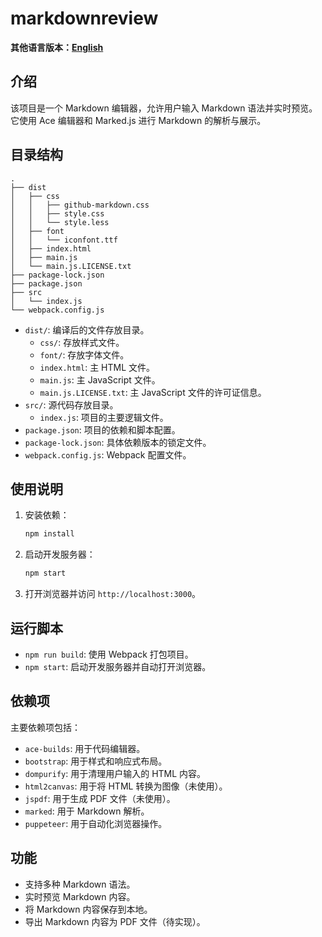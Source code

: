 # markdownreview

**其他语言版本：[English](README.md)**

## 介绍

该项目是一个 Markdown 编辑器，允许用户输入 Markdown 语法并实时预览。它使用 Ace 编辑器和 Marked.js 进行 Markdown 的解析与展示。

## 目录结构

```
.
├── dist
│   ├── css
│   │   ├── github-markdown.css
│   │   ├── style.css
│   │   └── style.less
│   ├── font
│   │   └── iconfont.ttf
│   ├── index.html
│   ├── main.js
│   └── main.js.LICENSE.txt
├── package-lock.json
├── package.json
├── src
│   └── index.js
└── webpack.config.js
```

- `dist/`: 编译后的文件存放目录。
  - `css/`: 存放样式文件。
  - `font/`: 存放字体文件。
  - `index.html`: 主 HTML 文件。
  - `main.js`: 主 JavaScript 文件。
  - `main.js.LICENSE.txt`: 主 JavaScript 文件的许可证信息。
- `src/`: 源代码存放目录。
  - `index.js`: 项目的主要逻辑文件。
- `package.json`: 项目的依赖和脚本配置。
- `package-lock.json`: 具体依赖版本的锁定文件。
- `webpack.config.js`: Webpack 配置文件。

## 使用说明

1. 安装依赖：

   ```bash
   npm install
   ```

2. 启动开发服务器：

   ```bash
   npm start
   ```

3. 打开浏览器并访问 `http://localhost:3000`。

## 运行脚本

- `npm run build`: 使用 Webpack 打包项目。
- `npm start`: 启动开发服务器并自动打开浏览器。

## 依赖项

主要依赖项包括：

- `ace-builds`: 用于代码编辑器。
- `bootstrap`: 用于样式和响应式布局。
- `dompurify`: 用于清理用户输入的 HTML 内容。
- `html2canvas`: 用于将 HTML 转换为图像（未使用）。
- `jspdf`: 用于生成 PDF 文件（未使用）。
- `marked`: 用于 Markdown 解析。
- `puppeteer`: 用于自动化浏览器操作。

## 功能

- 支持多种 Markdown 语法。
- 实时预览 Markdown 内容。
- 将 Markdown 内容保存到本地。
- 导出 Markdown 内容为 PDF 文件（待实现）。
